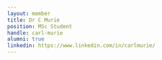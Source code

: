 ```yaml
---
layout: member
title: Dr C Murie
position: MSc Student
handle: carl-murie
alumni: true
linkedin: https://www.linkedin.com/in/carlmurie/
---
```


